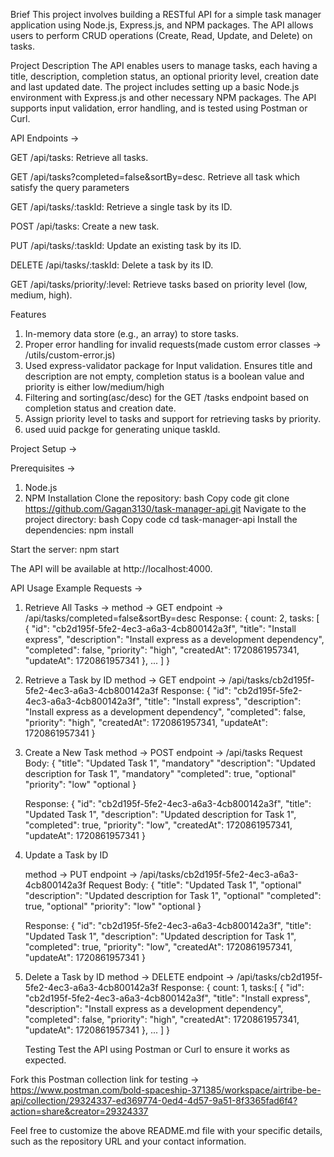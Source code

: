 Brief
This project involves building a RESTful API for a simple task manager application using Node.js, Express.js, and NPM packages. The API allows users to perform CRUD operations (Create, Read, Update, and Delete) on tasks.

Project Description
The API enables users to manage tasks, each having a title, description, completion status, an optional priority level, creation date and last updated date. The project includes setting up a basic Node.js environment with Express.js and other necessary NPM packages. The API supports input validation, error handling, and is tested using Postman or Curl.

API Endpoints ->

GET /api/tasks: Retrieve all tasks.

GET /api/tasks?completed=false&sortBy=desc. Retrieve all task which satisfy the query parameters

GET /api/tasks/:taskId: Retrieve a single task by its ID.

POST /api/tasks: Create a new task.

PUT /api/tasks/:taskId: Update an existing task by its ID.

DELETE /api/tasks/:taskId: Delete a task by its ID.

GET /api/tasks/priority/:level: Retrieve tasks based on priority level (low, medium, high).

Features

1. In-memory data store (e.g., an array) to store tasks.
2. Proper error handling for invalid requests(made custom error classes -> /utils/custom-error.js)
3. Used express-validator package for Input validation. Ensures title and description are not empty, completion status is a boolean value and priority is either low/medium/high
4. Filtering and sorting(asc/desc) for the GET /tasks endpoint based on completion status and creation date.
5. Assign priority level to tasks and support for retrieving tasks by priority.
6. used uuid packge for generating unique taskId.

Project Setup ->

Prerequisites ->

1. Node.js
2. NPM
   Installation
   Clone the repository:
   bash
   Copy code
   git clone https://github.com/Gagan3130/task-manager-api.git
   Navigate to the project directory:
   bash
   Copy code
   cd task-manager-api
   Install the dependencies:
   npm install

Start the server:
npm start

The API will be available at http://localhost:4000.

API Usage
Example Requests ->

1. Retrieve All Tasks ->
   method -> GET
   endpoint -> /api/tasks/completed=false&sortBy=desc
   Response:
   {
   count: 2,
   tasks: [
   {
   "id": "cb2d195f-5fe2-4ec3-a6a3-4cb800142a3f",
   "title": "Install express",
   "description": "Install express as a development dependency",
   "completed": false,
   "priority": "high",
   "createdAt": 1720861957341,
   "updateAt": 1720861957341
   },
   ...
   ]
   }

2. Retrieve a Task by ID
   method -> GET
   endpoint -> /api/tasks/cb2d195f-5fe2-4ec3-a6a3-4cb800142a3f
   Response:
   {
   "id": "cb2d195f-5fe2-4ec3-a6a3-4cb800142a3f",
   "title": "Install express",
   "description": "Install express as a development dependency",
   "completed": false,
   "priority": "high",
   "createdAt": 1720861957341,
   "updateAt": 1720861957341
   }

3. Create a New Task
   method -> POST
   endpoint -> /api/tasks
   Request Body:
   {
   "title": "Updated Task 1", "mandatory"
   "description": "Updated description for Task 1", "mandatory"
   "completed": true, "optional"
   "priority": "low" "optional
   }

   Response:
   {
   "id": "cb2d195f-5fe2-4ec3-a6a3-4cb800142a3f",
   "title": "Updated Task 1",
   "description": "Updated description for Task 1",
   "completed": true,
   "priority": "low",
   "createdAt": 1720861957341,
   "updateAt": 1720861957341
   }

4. Update a Task by ID

   method -> PUT
   endpoint -> /api/tasks/cb2d195f-5fe2-4ec3-a6a3-4cb800142a3f
   Request Body:
   {
   "title": "Updated Task 1", "optional"
   "description": "Updated description for Task 1", "optional"
   "completed": true, "optional"
   "priority": "low" "optional
   }

   Response:
   {
   "id": "cb2d195f-5fe2-4ec3-a6a3-4cb800142a3f",
   "title": "Updated Task 1",
   "description": "Updated description for Task 1",
   "completed": true,
   "priority": "low",
   "createdAt": 1720861957341,
   "updateAt": 1720861957341
   }

5. Delete a Task by ID
   method -> DELETE
   endpoint -> /api/tasks/cb2d195f-5fe2-4ec3-a6a3-4cb800142a3f
   Response:
   {
   count: 1,
   tasks:[
   {
   "id": "cb2d195f-5fe2-4ec3-a6a3-4cb800142a3f",
   "title": "Install express",
   "description": "Install express as a development dependency",
   "completed": false,
   "priority": "high",
   "createdAt": 1720861957341,
   "updateAt": 1720861957341
   },
   ...
   ]
   }

   Testing
   Test the API using Postman or Curl to ensure it works as expected.

  Fork this Postman collection link for testing -> https://www.postman.com/bold-spaceship-371385/workspace/airtribe-be-api/collection/29324337-ed369774-0ed4-4d57-9a51-8f3365fad6f4?action=share&creator=29324337


Feel free to customize the above README.md file with your specific details, such as the repository URL and your contact information.
